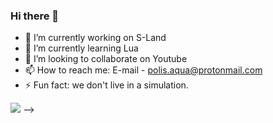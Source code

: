 ### Hi there 👋

- 🔭 I’m currently working on S-Land
- 🌱 I’m currently learning Lua
- 👯 I’m looking to collaborate on Youtube
- 📫 How to reach me: E-mail - polis.aqua@protonmail.com
- ⚡ Fun fact: we don't live in a simulation.

<img src="https://tenor.com/view/shitpost-gif-21913483">
-->
